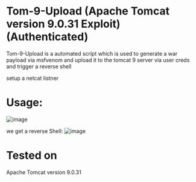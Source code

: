 # Tom-9-Upload (Apache Tomcat version 9.0.31 Exploit) (Authenticated)
Tom-9-Upload is a automated script which is used to generate a war payload via msfvenom and upload it to the tomcat 9 server via user creds and trigger a reverse shell

setup a netcat listner

# Usage:

![image](https://user-images.githubusercontent.com/94438634/171398162-b58a9595-e9db-4cac-a2c2-20870ac32aef.png)

we get a reverse Shell:
![image](https://user-images.githubusercontent.com/94438634/171398318-ed946a52-9154-4023-8b3b-29b78572e68d.png)


# Tested on 
Apache Tomcat version 9.0.31

